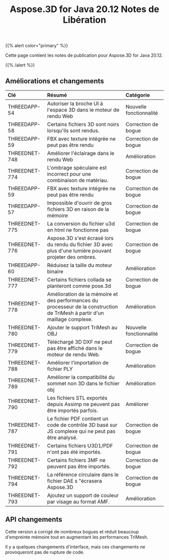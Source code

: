 ﻿---
title: Aspose.3D for Java 20.12 Notes de Libération
type: docs
weight: 5
url: /fr/java/aspose-3d-for-java-20-12-release-notes/
---
{{% alert color="primary" %}}

Cette page contient les notes de publication pour Aspose.3D for Java 20.12.

{{% /alert %}}
## **Améliorations et changements**

|**Clé**|**Résumé**|**Catégorie**|
|:- |:- |:- |
|THREEDAPP-54 |Autoriser la broche UI à l'espace 3D dans le moteur de rendu Web|Nouvelle fonctionnalité|
|THREEDAPP-58 |Certains fichiers 3D sont noirs lorsqu'ils sont rendus.|Correction de bogue|
|THREEDAPP-59 |FBX avec texture intégrée ne peut pas être rendu|Correction de bogue|
|THREEDNET-748 |Améliorer l'éclairage dans le rendu Web|Amélioration|
|THREEDNET-774 |L'ombrage spéculaire est incorrect pour une combinaison de matériau.|Correction de bogue|
|THREEDAPP-59 |FBX avec texture intégrée ne peut pas être rendu|Correction de bogue|
|THREEDAPP-57 |Impossible d'ouvrir de gros fichiers 3D en raison de la mémoire|Correction de bogue|
|THREEDNET-775 |La conversion du fichier u3d en html ne fonctionne pas|Correction de bogue|
|THREEDNET-776 |Aspose.3D s'est écrasé lors du rendu du fichier 3D avec plus d'une lumière pouvant projeter des ombres.|Correction de bogue|
|THREEDAPP-60 |Réduisez la taille du moteur binaire|Amélioration|
|THREEDNET-777 |Certains fichiers collada se planteront comme pose.3d|Correction de bogue|
|THREEDNET-778 |Amélioration de la mémoire et des performances du processeur de la construction de TriMesh à partir d'un maillage complexe.|Amélioration|
|THREEDNET-780 |Ajouter le support TriMesh au OBJ|Nouvelle fonctionnalité|
|THREEDNET-779 |Téléchargé 3D DXF ne peut pas être affiché dans le moteur de rendu Web.|Correction de bogue|
|THREEDNET-788 |Améliorer l'importation de fichier PLY|Amélioration|
|THREEDNET-789 |Améliorer la compatibilité du sommet non 3D dans le fichier obj|Amélioration|
|THREEDNET-790 |Les fichiers STL exportés depuis Assimp ne peuvent pas être importés parfois.|Améliorer|
|THREEDNET-787 |Le fichier PDF contient un code de contrôle 3D basé sur JS complexe qui ne peut pas être analysé.|Correction de bogue|
|THREEDNET-791 |Certains fichiers U3D1/PDF n'ont pas été importés.|Correction de bogue|
|THREEDNET-792 |Certains fichiers 3MF ne peuvent pas être importés.|Correction de bogue|
|THREEDNET-794 |La référence circulaire dans le fichier DAE s "écrasera Aspose.3D|Correction de bogue|
|THREEDNET-793 |Ajoutez un support de couleur par visage au format AMF.|Amélioration|



## API changements ##

Cette version a corrigé de nombreux bogues et réduit beaucoup d'empreinte mémoire tout en augmentant les performances TriMesh.

Il y a quelques changements d'interface, mais ces changements ne provoqueront pas de rupture de code.